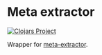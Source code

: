 # Meta extractor

[![Clojars Project](https://img.shields.io/clojars/v/metadata-extractor.svg)](https://clojars.org/metadata-extractor)

Wrapper for [meta-extractor](https://github.com/drewnoakes/metadata-extractor).

